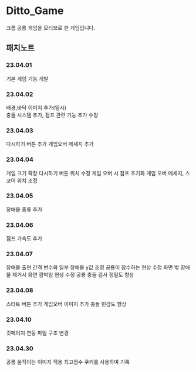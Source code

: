 # Ditto_Game
크롬 공룡 게임을 모티브로 한 게임입니다.

## 패치노트
### 23.04.01
기본 게임 기능 개발

### 23.04.02
배경,바닥 이미지 추가(임시)  
충돌 시스템 추가, 점프 관련 기능 추가 수정

### 23.04.03
다시하기 버튼 추가
게임오버 메세지 추가

### 23.04.04
게임 크기 확장
다시하기 버튼 위치 수정
게임 오버 시 점프 초기화
게임 오버 메세지, 스코어 위치 조정

### 23.04.05
장애물 종류 추가

### 23.04.06
점프 가속도 추가

### 23.04.07
장애물 출현 간격 변수화
일부 장애물 y값 조정
공룡이 잠수하는 현상 수정
화면 밖 장애물 제거시 화면 깜박임 현상 수정
공룡 충돌 검사 정밀도 향상

### 23.04.08
스타트 버튼 추가
게임오버 이미지 추가
충돌 민감도 향상

### 23.04.10
깃페이지 연동
파일 구조 변경

### 23.04.30
공룡 움직이는 이미지 적용
최고점수 쿠키를 사용하여 기록